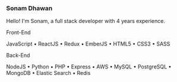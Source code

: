 ### Sonam Dhawan

Hello! I'm Sonam, a full stack developer with 4 years experience.

Front-End

JavaScript • ReactJS • Redux • EmberJS •  HTML5 • CSS3 • SASS

Back-End

NodeJS • Python • PHP • Express • AWS • MySQL • PostgreSQL • MongoDB • Elastic Search • Redis

<!--
**sonamdh1/sonamdh1** is a ✨ _special_ ✨ repository because its `README.md` (this file) appears on your GitHub profile.

Here are some ideas to get you started:

- 🔭 I’m currently working on ...
- 🌱 I’m currently learning ...
- 👯 I’m looking to collaborate on ...
- 🤔 I’m looking for help with ...
- 💬 Ask me about ...
- 📫 How to reach me: ...
- 😄 Pronouns: ...
- ⚡ Fun fact: ...
-->
